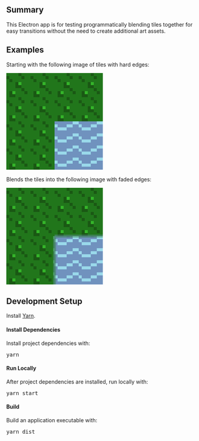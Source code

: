 ## Summary
This Electron app is for testing programmatically blending tiles together for easy transitions without the need to create additional art assets.

## Examples
Starting with the following image of tiles with hard edges:

<img alt="Original Image" src="images/preview4x-original.png">

Blends the tiles into the following image with faded edges:

<img alt="Image Tiles Blended" src="images/preview4x-blended.png">

## Development Setup
Install [Yarn](https://yarnpkg.com/en/).

#### Install Dependencies
Install project dependencies with:

<pre>
yarn
</pre>

#### Run Locally
After project dependencies are installed, run locally with:

<pre>
yarn start
</pre>

#### Build
Build an application executable with:

<pre>
yarn dist
</pre>
